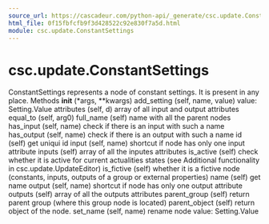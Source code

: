 ```yaml
---
source_url: https://cascadeur.com/python-api/_generate/csc.update.ConstantSettings.html
html_file: 0f15fbfcfb9f3d428522c92e830f7a5d.html
module: csc.update.ConstantSettings
---
```


# csc.update.ConstantSettings 

ConstantSettings represents a node of constant settings. It is present in any place. Methods __init__ (*args, **kwargs) add_setting (self, name, value) value: Setting.Value attributes (self, d) array of all input and output attributes equal_to (self, arg0) full_name (self) name with all the parent nodes has_input (self, name) check if there is an input with such a name has_output (self, name) check if there is an output with such a name id (self) get uniqui id input (self, name) shortcut if node has only one input attribute inputs (self) array of all the inputes attributes is_active (self) check whether it is active for current actualities states (see Additional functionality in csc.update.UpdateEditor) is_fictive (self) whether it is a fictive node (constants, inputs, outputs of a group or external properties) name (self) get name output (self, name) shortcut if node has only one output attribute outputs (self) array of all the outputs attributes parent_group (self) return parent group (where this group node is located) parent_object (self) return object of the node. set_name (self, name) rename node value: Setting.Value